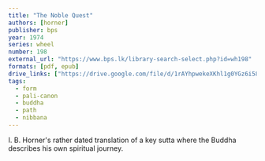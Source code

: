 ```yaml
---
title: "The Noble Quest"
authors: [horner]
publisher: bps
year: 1974
series: wheel
number: 198
external_url: "https://www.bps.lk/library-search-select.php?id=wh198"
formats: [pdf, epub]
drive_links: ["https://drive.google.com/file/d/1rAYhpwekeXKhl1g0YGz6i58sN0Eotrc9/view?usp=drivesdk", "https://drive.google.com/file/d/1TdVqY3K7xioOljsmQHYPeS2A5R7ut1lj/view?usp=drivesdk"]
tags:
  - form
  - pali-canon
  - buddha
  - path
  - nibbana
---
```


I. B. Horner's rather dated translation of a key sutta where the Buddha describes his own spiritual journey.
